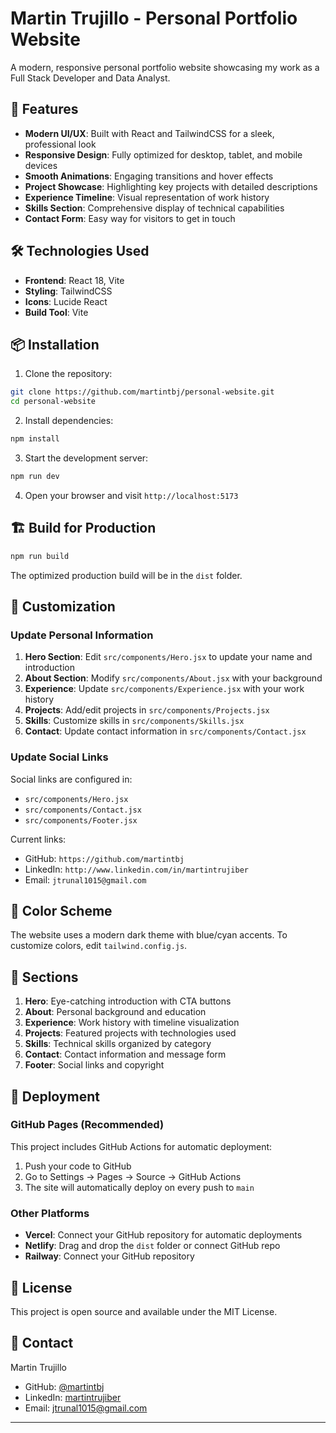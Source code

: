 # Martin Trujillo - Personal Portfolio Website

A modern, responsive personal portfolio website showcasing my work as a Full Stack Developer and Data Analyst.

## 🚀 Features

- **Modern UI/UX**: Built with React and TailwindCSS for a sleek, professional look
- **Responsive Design**: Fully optimized for desktop, tablet, and mobile devices
- **Smooth Animations**: Engaging transitions and hover effects
- **Project Showcase**: Highlighting key projects with detailed descriptions
- **Experience Timeline**: Visual representation of work history
- **Skills Section**: Comprehensive display of technical capabilities
- **Contact Form**: Easy way for visitors to get in touch

## 🛠️ Technologies Used

- **Frontend**: React 18, Vite
- **Styling**: TailwindCSS
- **Icons**: Lucide React
- **Build Tool**: Vite

## 📦 Installation

1. Clone the repository:
```bash
git clone https://github.com/martintbj/personal-website.git
cd personal-website
```

2. Install dependencies:
```bash
npm install
```

3. Start the development server:
```bash
npm run dev
```

4. Open your browser and visit `http://localhost:5173`

## 🏗️ Build for Production

```bash
npm run build
```

The optimized production build will be in the `dist` folder.

## 📝 Customization

### Update Personal Information

1. **Hero Section**: Edit `src/components/Hero.jsx` to update your name and introduction
2. **About Section**: Modify `src/components/About.jsx` with your background
3. **Experience**: Update `src/components/Experience.jsx` with your work history
4. **Projects**: Add/edit projects in `src/components/Projects.jsx`
5. **Skills**: Customize skills in `src/components/Skills.jsx`
6. **Contact**: Update contact information in `src/components/Contact.jsx`

### Update Social Links

Social links are configured in:
- `src/components/Hero.jsx`
- `src/components/Contact.jsx`
- `src/components/Footer.jsx`

Current links:
- GitHub: `https://github.com/martintbj`
- LinkedIn: `http://www.linkedin.com/in/martintrujiber`
- Email: `jtrunal1015@gmail.com`

## 🎨 Color Scheme

The website uses a modern dark theme with blue/cyan accents. To customize colors, edit `tailwind.config.js`.

## 📱 Sections

1. **Hero**: Eye-catching introduction with CTA buttons
2. **About**: Personal background and education
3. **Experience**: Work history with timeline visualization
4. **Projects**: Featured projects with technologies used
5. **Skills**: Technical skills organized by category
6. **Contact**: Contact information and message form
7. **Footer**: Social links and copyright

## 🚀 Deployment

### GitHub Pages (Recommended)

This project includes GitHub Actions for automatic deployment:

1. Push your code to GitHub
2. Go to Settings → Pages → Source → GitHub Actions
3. The site will automatically deploy on every push to `main`

### Other Platforms

- **Vercel**: Connect your GitHub repository for automatic deployments
- **Netlify**: Drag and drop the `dist` folder or connect GitHub repo
- **Railway**: Connect your GitHub repository

## 📄 License

This project is open source and available under the MIT License.

## 🤝 Contact

Martin Trujillo
- GitHub: [@martintbj](https://github.com/martintbj)
- LinkedIn: [martintrujiber](http://www.linkedin.com/in/martintrujiber)
- Email: jtrunal1015@gmail.com

---